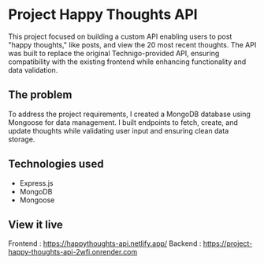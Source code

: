 # Project Happy Thoughts API

This project focused on building a custom API enabling users to post "happy thoughts," like posts, and view the 20 most recent thoughts. The API was built to replace the original Technigo-provided API, ensuring compatibility with the existing frontend while enhancing functionality and data validation.

## The problem

To address the project requirements, I created a MongoDB database using Mongoose for data management. I built endpoints to fetch, create, and update thoughts while validating user input and ensuring clean data storage.

## Technologies used

- Express.js
- MongoDB
- Mongoose

## View it live

Frontend : https://happythoughts-api.netlify.app/
Backend : https://project-happy-thoughts-api-2wfi.onrender.com
